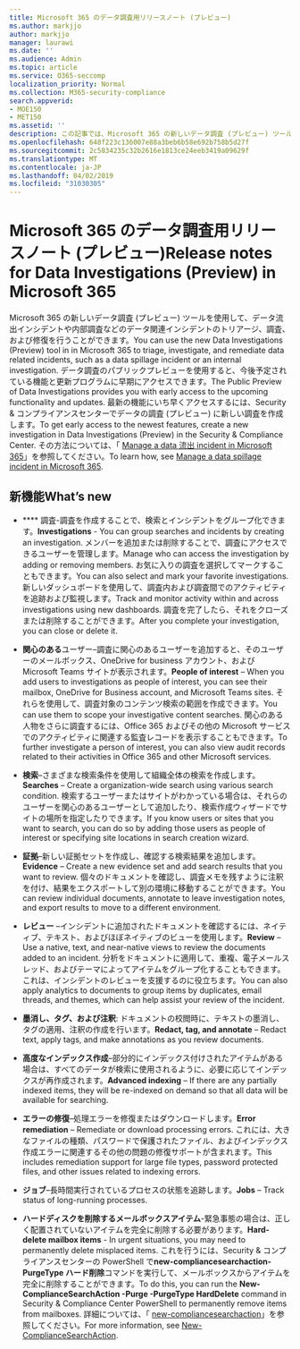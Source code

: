 ```yaml
---
title: Microsoft 365 のデータ調査用リリースノート (プレビュー)
ms.author: markjjo
author: markjjo
manager: laurawi
ms.date: ''
ms.audience: Admin
ms.topic: article
ms.service: O365-seccomp
localization_priority: Normal
ms.collection: M365-security-compliance
search.appverid:
- MOE150
- MET150
ms.assetid: ''
description: この記事では、Microsoft 365 の新しいデータ調査 (プレビュー) ツールについて説明します。
ms.openlocfilehash: 648f223c136007e88a3beb6b58e692b758b5d27f
ms.sourcegitcommit: 2c5834235c32b2616e1813ce24eeb3419a09629f
ms.translationtype: MT
ms.contentlocale: ja-JP
ms.lasthandoff: 04/02/2019
ms.locfileid: "31030305"
---
```

# <a name="release-notes-for-data-investigations-preview-in-microsoft-365"></a><span data-ttu-id="62e0b-103">Microsoft 365 のデータ調査用リリースノート (プレビュー)</span><span class="sxs-lookup"><span data-stu-id="62e0b-103">Release notes for Data Investigations (Preview) in Microsoft 365</span></span>

<span data-ttu-id="62e0b-104">Microsoft 365 の新しいデータ調査 (プレビュー) ツールを使用して、データ流出インシデントや内部調査などのデータ関連インシデントのトリアージ、調査、および修復を行うことができます。</span><span class="sxs-lookup"><span data-stu-id="62e0b-104">You can use the new Data Investigations (Preview) tool in in Microsoft 365 to triage, investigate, and remediate data related incidents, such as a data spillage incident or an internal investigation.</span></span> <span data-ttu-id="62e0b-105">データ調査のパブリックプレビューを使用すると、今後予定されている機能と更新プログラムに早期にアクセスできます。</span><span class="sxs-lookup"><span data-stu-id="62e0b-105">The Public Preview of Data Investigations provides you with early access to the upcoming functionality and updates.</span></span> <span data-ttu-id="62e0b-106">最新の機能にいち早くアクセスするには、Security & コンプライアンスセンターでデータの調査 (プレビュー) に新しい調査を作成します。</span><span class="sxs-lookup"><span data-stu-id="62e0b-106">To get early access to the newest features, create a new investigation in Data Investigations (Preview) in the Security & Compliance Center.</span></span> <span data-ttu-id="62e0b-107">その方法については、「 [Manage a data 流出 incident in Microsoft 365](manage-data-spillage-incidents.md)」を参照してください。</span><span class="sxs-lookup"><span data-stu-id="62e0b-107">To learn how, see [Manage a data spillage incident in Microsoft 365](manage-data-spillage-incidents.md).</span></span>

## <a name="whats-new"></a><span data-ttu-id="62e0b-108">新機能</span><span class="sxs-lookup"><span data-stu-id="62e0b-108">What’s new</span></span> 

- <span data-ttu-id="62e0b-109">\*\*\*\* 調査-調査を作成することで、検索とインシデントをグループ化できます。</span><span class="sxs-lookup"><span data-stu-id="62e0b-109">**Investigations** - You can group searches and incidents by creating an investigation.</span></span> <span data-ttu-id="62e0b-110">メンバーを追加または削除することで、調査にアクセスできるユーザーを管理します。</span><span class="sxs-lookup"><span data-stu-id="62e0b-110">Manage who can access the investigation by adding or removing members.</span></span>  <span data-ttu-id="62e0b-111">お気に入りの調査を選択してマークすることもできます。</span><span class="sxs-lookup"><span data-stu-id="62e0b-111">You can also select and mark your favorite investigations.</span></span> <span data-ttu-id="62e0b-112">新しいダッシュボードを使用して、調査内および調査間でのアクティビティを追跡および監視します。</span><span class="sxs-lookup"><span data-stu-id="62e0b-112">Track and monitor activity within and across investigations using new dashboards.</span></span> <span data-ttu-id="62e0b-113">調査を完了したら、それをクローズまたは削除することができます。</span><span class="sxs-lookup"><span data-stu-id="62e0b-113">After you complete your investigation, you can close or delete it.</span></span>

- <span data-ttu-id="62e0b-114">**関心のある**ユーザー–調査に関心のあるユーザーを追加すると、そのユーザーのメールボックス、OneDrive for business アカウント、および Microsoft Teams サイトが表示されます。</span><span class="sxs-lookup"><span data-stu-id="62e0b-114">**People of interest** – When you add users to investigations as people of interest, you can see their mailbox, OneDrive for Business account, and Microsoft Teams sites.</span></span> <span data-ttu-id="62e0b-115">それらを使用して、調査対象のコンテンツ検索の範囲を作成できます。</span><span class="sxs-lookup"><span data-stu-id="62e0b-115">You can use them to scope your investigative content searches.</span></span> <span data-ttu-id="62e0b-116">関心のある人物をさらに調査するには、Office 365 およびその他の Microsoft サービスでのアクティビティに関連する監査レコードを表示することもできます。</span><span class="sxs-lookup"><span data-stu-id="62e0b-116">To further investigate a person of interest, you can also view audit records related to their activities in Office 365 and other Microsoft services.</span></span>

- <span data-ttu-id="62e0b-117">**検索**–さまざまな検索条件を使用して組織全体の検索を作成します。</span><span class="sxs-lookup"><span data-stu-id="62e0b-117">**Searches** – Create a organization-wide search using various search condition.</span></span> <span data-ttu-id="62e0b-118">検索するユーザーまたはサイトがわかっている場合は、それらのユーザーを関心のあるユーザーとして追加したり、検索作成ウィザードでサイトの場所を指定したりできます。</span><span class="sxs-lookup"><span data-stu-id="62e0b-118">If you know users or sites that you want to search, you can do so by adding those users as people of interest or specifying site locations in search creation wizard.</span></span> 

- <span data-ttu-id="62e0b-119">**証拠**–新しい証拠セットを作成し、確認する検索結果を追加します。</span><span class="sxs-lookup"><span data-stu-id="62e0b-119">**Evidence** – Create a new evidence set and add search results that you want to review.</span></span> <span data-ttu-id="62e0b-120">個々のドキュメントを確認し、調査メモを残すように注釈を付け、結果をエクスポートして別の環境に移動することができます。</span><span class="sxs-lookup"><span data-stu-id="62e0b-120">You can review individual documents, annotate to leave investigation notes, and export results to move to a different environment.</span></span> 

- <span data-ttu-id="62e0b-121">**レビュー** –インシデントに追加されたドキュメントを確認するには、ネイティブ、テキスト、およびほぼネイティブのビューを使用します。</span><span class="sxs-lookup"><span data-stu-id="62e0b-121">**Review** – Use a native, text, and near-native views to review the documents added to an incident.</span></span> <span data-ttu-id="62e0b-122">分析をドキュメントに適用して、重複、電子メールスレッド、およびテーマによってアイテムをグループ化することもできます。これは、インシデントのレビューを支援するのに役立ちます。</span><span class="sxs-lookup"><span data-stu-id="62e0b-122">You can also apply analytics to documents to group items by duplicates, email threads, and themes, which can help assist your review of the incident.</span></span> 

- <span data-ttu-id="62e0b-123">**墨消し、タグ、および注釈**: ドキュメントの校閲時に、テキストの墨消し、タグの適用、注釈の作成を行います。</span><span class="sxs-lookup"><span data-stu-id="62e0b-123">**Redact, tag, and annotate** – Redact text, apply tags, and make annotations as you review documents.</span></span>
  
- <span data-ttu-id="62e0b-124">**高度なインデックス作成**–部分的にインデックス付けされたアイテムがある場合は、すべてのデータが検索に使用されるように、必要に応じてインデックスが再作成されます。</span><span class="sxs-lookup"><span data-stu-id="62e0b-124">**Advanced indexing** – If there are any partially indexed items, they will be re-indexed on demand so that all data will be available for searching.</span></span>

- <span data-ttu-id="62e0b-125">**エラーの修復**–処理エラーを修復またはダウンロードします。</span><span class="sxs-lookup"><span data-stu-id="62e0b-125">**Error remediation** – Remediate or download processing errors.</span></span> <span data-ttu-id="62e0b-126">これには、大きなファイルの種類、パスワードで保護されたファイル、およびインデックス作成エラーに関連するその他の問題の修復サポートが含まれます。</span><span class="sxs-lookup"><span data-stu-id="62e0b-126">This includes remediation support for large file types, password protected files, and other issues related to indexing errors.</span></span> 

- <span data-ttu-id="62e0b-127">**ジョブ**–長時間実行されているプロセスの状態を追跡します。</span><span class="sxs-lookup"><span data-stu-id="62e0b-127">**Jobs** – Track status of long-running processes.</span></span>

- <span data-ttu-id="62e0b-128">**ハードディスクを削除するメールボックスアイテム**-緊急事態の場合は、正しく配置されていないアイテムを完全に削除する必要があります。</span><span class="sxs-lookup"><span data-stu-id="62e0b-128">**Hard-delete mailbox items** - In urgent situations, you may need to permanently delete misplaced items.</span></span> <span data-ttu-id="62e0b-129">これを行うには、Security & コンプライアンスセンターの PowerShell で**new-compliancesearchaction-PurgeType ハード削除**コマンドを実行して、メールボックスからアイテムを完全に削除することができます。</span><span class="sxs-lookup"><span data-stu-id="62e0b-129">To do this, you can run the **New-ComplianceSearchAction -Purge -PurgeType HardDelete** command in Security & Compliance Center PowerShell to permanently remove items from mailboxes.</span></span> <span data-ttu-id="62e0b-130">詳細については、「 [new-compliancesearchaction](https://docs.microsoft.com/powershell/module/exchange/policy-and-compliance-content-search/new-compliancesearchaction)」を参照してください。</span><span class="sxs-lookup"><span data-stu-id="62e0b-130">For more information, see [New-ComplianceSearchAction](https://docs.microsoft.com/powershell/module/exchange/policy-and-compliance-content-search/new-compliancesearchaction).</span></span>
